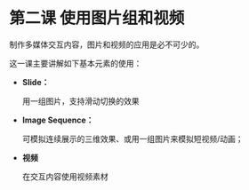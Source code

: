 # 第二课 使用图片组和视频

制作多媒体交互内容，图片和视频的应用是必不可少的。

这一课主要讲解如下基本元素的使用：

- **Slide：**

  用一组图片，支持滑动切换的效果
- **Image Sequence：**

  可模拟连续展示的三维效果、或用一组图片来模拟短视频/动画；
- **视频**

  在交互内容使用视频素材

